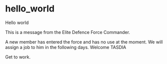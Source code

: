 # hello_world
Hello world

This is a message from the Elite Defence Force Commander.

A new member has entered the force and has no use at the moment.
We will assign a job to him in the following days.
Welcome TASDIA

Get to work.
